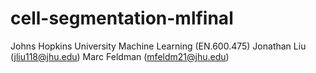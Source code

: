 # cell-segmentation-mlfinal
Johns Hopkins University
Machine Learning (EN.600.475)
Jonathan Liu (jliu118@jhu.edu)
Marc Feldman (mfeldm21@jhu.edu)